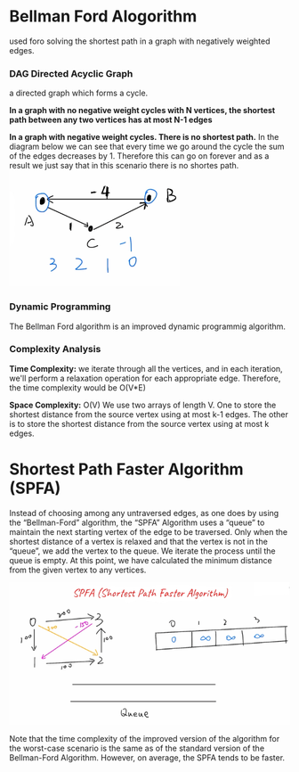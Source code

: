 # Bellman Ford Alogorithm
used foro solving the shortest path in a graph with negatively weighted edges.



### DAG Directed Acyclic Graph
a directed graph which forms a cycle.

**In a graph with no negative weight cycles with N vertices, the shortest path between any two vertices has at most N-1 edges**

**In a graph with negative weight cycles. There is no shortest path.**
In the diagram below we can see that every time we go around the cycle the sum of the edges decreases by 1. Therefore this can go on forever and as a result we just say that in this scenario there is no shortes path.
![bellman negative cycle](./assets/bellman-negative-cycle.png)

### Dynamic Programming
The Bellman Ford algorithm is an improved dynamic programmig algorithm.

### Complexity Analysis
**Time Complexity:** we iterate through all the vertices, and in each iteration, we'll perform a relaxation operation for each appropriate edge. Therefore, the time complexity would be O(V*E)

**Space Complexity:** O(V) We use two arrays of length V. One to store the shortest distance from the source vertex using at most k-1 edges. The other is to store the shortest distance from the source vertex using at most k edges.

# Shortest Path Faster Algorithm (SPFA)
Instead of choosing among any untraversed edges, as one does by using the “Bellman-Ford” algorithm, the “SPFA” Algorithm uses a “queue” to maintain the next starting vertex of the edge to be traversed. Only when the shortest distance of a vertex is relaxed and that the vertex is not in the “queue”, we add the vertex to the queue. We iterate the process until the queue is empty. At this point, we have calculated the minimum distance from the given vertex to any vertices.

![spfa algorithm](./assets/spfa.png)

Note that the time complexity of the improved version of the algorithm for the worst-case scenario is the same as of the standard version of the Bellman-Ford Algorithm. However, on average, the SPFA tends to be faster.